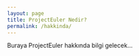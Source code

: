 ```yaml
---
layout: page
title: ProjectEuler Nedir?
permalink: /hakkinda/
---
```


Buraya ProjectEuler hakkında bilgi gelecek...
